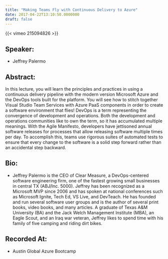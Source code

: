 ```yaml
---
title: "Making Teams Fly with Continuous Delivery to Azure"
date: 2017-04-22T13:10:50.0000000
draft: false
---
```


{{< vimeo 215094826 >}}

## Speaker:

 - Jeffrey Palermo

## Abstract:

<p>In this lecture, you will learn the principles and practices in using a continuous delivery pipeline with the modern version Microsoft Azure and the DevOps tools built for the platform. You will see how to stitch together Visual Studio Team Services with Azure PaaS components in order to create a software environment that flies! DevOps is a term representing the convergence of development and operations. Both the development and operations communities like to own the term, so it has accumulated multiple meanings. With the Agile Manifesto, developers have jettisoned annual software releases for processes that allow releasing software multiple times per day. To accomplish this, teams use rigorous suites of automated tests to ensure that every change to the software is a solid step forward rather than an accidental step backward.</p>

## Bio:

 - <p>Jeffrey Palermo is the CEO of Clear Measure, a DevOps-centered software engineering firm, one of the fastest growing small businesses in central TX (ABJ/Inc. 5000). Jeffrey has been recognized as a Microsoft MVP since 2006 and has spoken at national conferences such as Microsoft Ignite, Tech Ed, VS Live, and DevTeach. He has founded and run several software user groups and is the author of several print books, video books, and many articles. A graduate of Texas A&M University (BA) and the Jack Welch Management Institute (MBA), an Eagle Scout, and an Iraq war veteran, Jeffrey likes to spend time with his family of five camping and riding dirt bikes.</p>

## Recorded At:

 - Austin Global Azure Bootcamp

